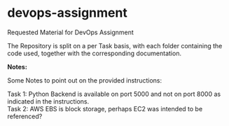 # devops-assignment
Requested Material for DevOps Assignment

The Repository is split on a per Task basis, with each folder containing the code used, together with the corresponding documentation.

**Notes:**

Some Notes to point out on the provided instructions:

Task 1: Python Backend is available on port 5000 and not on port 8000 as indicated in the instructions.\
Task 2: AWS EBS is block storage, perhaps EC2 was intended to be referenced?

